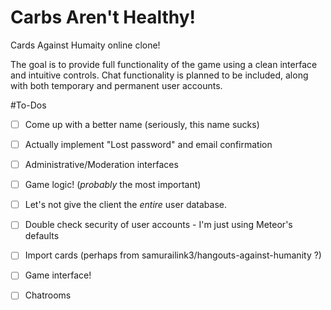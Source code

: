 # Carbs Aren't Healthy!
Cards Against Humaity online clone!

The goal is to provide full functionality of the game using a clean interface
and intuitive controls. Chat functionality is planned to be included, along with
both temporary and permanent user accounts.

#To-Dos
- [ ] Come up with a better name (seriously, this name sucks)
- [ ] Actually implement "Lost password" and email confirmation
- [ ] Administrative/Moderation interfaces
- [ ] Game logic! (_probably_ the most important)
- [ ] Let's not give the client the _entire_ user database.
- [ ] Double check security of user accounts - I'm just using Meteor's defaults
- [ ] Import cards (perhaps from samurailink3/hangouts-against-humanity ?)
- [ ] Game interface!
- [ ] Chatrooms


